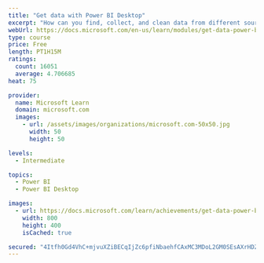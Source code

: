 ```yaml
---
title: "Get data with Power BI Desktop"
excerpt: "How can you find, collect, and clean data from different sources? Power BI is a tool for making sense of your data. You will learn tricks to make data-gathering easier."
webUrl: https://docs.microsoft.com/en-us/learn/modules/get-data-power-bi/
type: course
price: Free
length: PT1H15M
ratings:
  count: 16051
  average: 4.706685
heat: 75

provider:
  name: Microsoft Learn
  domain: microsoft.com
  images:
    - url: /assets/images/organizations/microsoft.com-50x50.jpg
      width: 50
      height: 50

levels:
  - Intermediate

topics:
  - Power BI
  - Power BI Desktop

images:
  - url: https://docs.microsoft.com/learn/achievements/get-data-power-bi-desktop-social.png
    width: 800
    height: 400
    isCached: true

secured: "4Itfh0Gd4VhC+mjvuXZiBECqIjZc6pfiNbaehfCAxMC3MDoL2GM0SEsAXrHDZwUVfsDrifADI6mlyIVeGUg9GSa0f2ubek435NuFvi+ilEKy8SkO3wBmgXLCtigM5OD1OZCDEvGoPYaWfVFnKzs1o64VVlH3Jl1+v51sg6v/tTQ+Mep1SGVBoqd7DbN7eCM5CwouKRb2P5lk579wRyoghY3XTVnjwe23YOVqKDjYLCphR/szpYkRmRy3PV2hDGgUln9TzkTJFr5BGpjCvxnCm6rIgQnBApaJV+5+/YVAfeXIZF/L+pfzuyGV7ObG39nzPS2Q6BI82G+zaaCuJvORE290YR72zXnlDZngfrR4ZfwUBSL/22O8sTwuoU/Bjet//FMIUcT2kzCwxm/4kLvA4YiJxbrT2KzqcZfLjt2q9pbwsjnrVhHURuPh1efk/vQg;VRrrCbWAR7HmsASUKo/z0A=="
---
```


